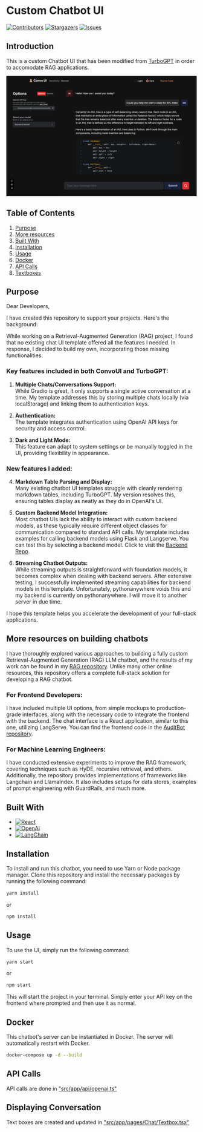 # Custom Chatbot UI 

[![Contributors][contributors-shield]][contributors-url]
[![Stargazers][stars-shield]][stars-url]
[![Issues][issues-shield]][issues-url]

## Introduction

This is a custom Chatbot UI that has been modified from [TurboGPT](https://github.com/mikebpech/turbogpt.ai) in order to accomodate RAG applications. 

[![Product Name Screen Shot][product-screenshot]](https://convo-ui.vercel.app)

## Table of Contents

1. [Purpose](#purpose)
2. [More resources](#more-resources-on-building-chatbots)
3. [Built With](#built-with)
4. [Installation](#installation)
5. [Usage](#usage)
6. [Docker](#docker)
7. [API Calls](#api-calls)
8. [Textboxes](#displaying-conversation)


## Purpose
Dear Developers,

I have created this repository to support your projects. Here's the background:

While working on a Retrieval-Augmented Generation (RAG) project, I found that no existing chat UI template offered all the features I needed. In response, I decided to build my own, incorporating those missing functionalities.

### Key features included in both ConvoUI and TurboGPT:

1. **Multiple Chats/Conversations Support:**  
   While Gradio is great, it only supports a single active conversation at a time. My template addresses this by storing multiple chats locally (via localStorage) and linking them to authentication keys.

2. **Authentication:**  
   The template integrates authentication using OpenAI API keys for security and access control.

3. **Dark and Light Mode:**  
   This feature can adapt to system settings or be manually toggled in the UI, providing flexibility in appearance.

### New features I added:

4. **Markdown Table Parsing and Display:**  
   Many existing chatbot UI templates struggle with cleanly rendering markdown tables, including TurboGPT. My version resolves this, ensuring tables display as neatly as they do in OpenAI's UI.

5. **Custom Backend Model Integration:**  
   Most chatbot UIs lack the ability to interact with custom backend models, as these typically require different object classes for communication compared to standard API calls. My template includes examples for calling backend models using Flask and Langserve. You can test this by selecting a backend model. Click to visit the [Backend Repo](https://github.com/RaghaRao314159/Convo-UI_backend). 

6. **Streaming Chatbot Outputs:**  
   While streaming outputs is straightforward with foundation models, it becomes complex when dealing with backend servers. After extensive testing, I successfully implemented streaming capabilities for backend models in this template. Unfortunately, pythonanywhere voids this and my backend is currently on pythonanywhere. I will move it to another server in due time.

I hope this template helps you accelerate the development of your full-stack applications.

## More resources on building chatbots
I have thoroughly explored various approaches to building a fully custom Retrieval-Augmented Generation (RAG) LLM chatbot, and the results of my work can be found in my [RAG repository](https://github.com/RaghaRao314159/AuditBot_backend). Unlike many other online resources, this repository offers a complete full-stack solution for developing a RAG chatbot.

### For Frontend Developers:
I have included multiple UI options, from simple mockups to production-grade interfaces, along with the necessary code to integrate the frontend with the backend. The chat interface is a React application, similar to this one, utilizing LangServe. You can find the frontend code in the [AuditBot repository](https://github.com/RaghaRao314159/AuditBot_frontend).

### For Machine Learning Engineers:
I have conducted extensive experiments to improve the RAG framework, covering techniques such as HyDE, recursive retrieval, and others. Additionally, the repository provides implementations of frameworks like Langchain and LlamaIndex. It also includes setups for data stores, examples of prompt engineering with GuardRails, and much more.

## Built With

* [![React][React]][React-url]
* [![OpenAi][OpenAi]][OpenAi-url]
* [![LangChain][LangChain]][LangChain-url]

## Installation

To install and run this chatbot, you need to use Yarn or Node package manager. Clone this repository and install the necessary packages by running the following command:

```bash
yarn install
```

or 

```bash
npm install
```

## Usage

To use the UI, simply run the following command:

```bash
yarn start
```

or 

```bash
npm start
```

This will start the project in your terminal. Simply enter your API key on the frontend where prompted and then use it as normal.

## Docker

This chatbot's server can be instantiated in Docker. The server will automatically restart with Docker. 

```bash
docker-compose up -d --build
```

## API Calls

API calls are done in ["src/app/api/openai.ts"](src/app/api/openai.ts)

## Displaying Conversation

Text boxes are created and updated in ["src/app/pages/Chat/Textbox.tsx"](src/app/pages/Chat/Textbox.tsx)


[contributors-shield]: https://img.shields.io/github/contributors/RaghaRao314159/Convo-UI.svg?style=for-the-badge
[contributors-url]: https://github.com/RaghaRao314159/Convo-UI/graphs/contributors
[stars-shield]: https://img.shields.io/github/stars/RaghaRao314159/Convo-UI.svg?style=for-the-badge
[stars-url]: https://github.com/RaghaRao314159/Convo-UI/stargazers
[issues-shield]: https://img.shields.io/github/issues/RaghaRao314159/Convo-UI.svg?style=for-the-badge
[issues-url]: https://github.com/RaghaRao314159/Convo-UI/issues

[LangChain]: https://img.shields.io/badge/LangChain-1C3C3C?style=for-the-badge&logo=langchain&logoColor=ffffff
[LangChain-url]: https://www.langchain.com
[OpenAi]: https://img.shields.io/badge/OpenAi-412991?style=for-the-badge&logo=openai&logoColor=ffffff
[OpenAi-url]: https://openai.com
[React]: https://img.shields.io/badge/react_native-%2320232a.svg?style=for-the-badge&logo=react&logoColor=%2361DAFB
[React-url]: https://react.dev

[product-screenshot]: public/screenshot_dark.png